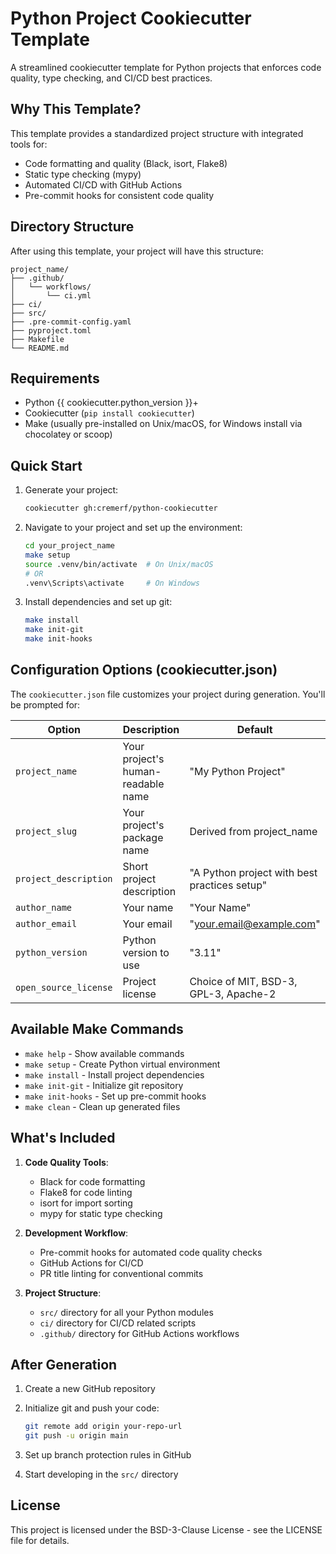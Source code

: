 # Python Project Cookiecutter Template

A streamlined cookiecutter template for Python projects that enforces code quality, type checking, and CI/CD best practices.

## Why This Template?

This template provides a standardized project structure with integrated tools for:
- Code formatting and quality (Black, isort, Flake8)
- Static type checking (mypy)
- Automated CI/CD with GitHub Actions
- Pre-commit hooks for consistent code quality

## Directory Structure

After using this template, your project will have this structure:
```
project_name/
├── .github/
│   └── workflows/
│       └── ci.yml
├── ci/
├── src/
├── .pre-commit-config.yaml
├── pyproject.toml
├── Makefile
└── README.md
```

## Requirements

- Python {{ cookiecutter.python_version }}+
- Cookiecutter (`pip install cookiecutter`)
- Make (usually pre-installed on Unix/macOS, for Windows install via chocolatey or scoop)

## Quick Start

1. Generate your project:
   ```bash
   cookiecutter gh:cremerf/python-cookiecutter
   ```

2. Navigate to your project and set up the environment:
   ```bash
   cd your_project_name
   make setup
   source .venv/bin/activate  # On Unix/macOS
   # OR
   .venv\Scripts\activate     # On Windows
   ```

3. Install dependencies and set up git:
   ```bash
   make install
   make init-git
   make init-hooks
   ```

## Configuration Options (cookiecutter.json)

The `cookiecutter.json` file customizes your project during generation. You'll be prompted for:

| Option                | Description                         | Default                                    |
|----------------------|-------------------------------------|----------------------------------------------|
| `project_name`       | Your project's human-readable name  | "My Python Project"                         |
| `project_slug`       | Your project's package name         | Derived from project_name                   |
| `project_description`| Short project description           | "A Python project with best practices setup"|
| `author_name`        | Your name                           | "Your Name"                                 |
| `author_email`       | Your email                          | "your.email@example.com"                    |
| `python_version`     | Python version to use               | "3.11"                                      |
| `open_source_license`| Project license                     | Choice of MIT, BSD-3, GPL-3, Apache-2       |

## Available Make Commands

- `make help` - Show available commands
- `make setup` - Create Python virtual environment
- `make install` - Install project dependencies
- `make init-git` - Initialize git repository
- `make init-hooks` - Set up pre-commit hooks
- `make clean` - Clean up generated files

## What's Included

1. **Code Quality Tools**:
   - Black for code formatting
   - Flake8 for code linting
   - isort for import sorting
   - mypy for static type checking

2. **Development Workflow**:
   - Pre-commit hooks for automated code quality checks
   - GitHub Actions for CI/CD
   - PR title linting for conventional commits

3. **Project Structure**:
   - `src/` directory for all your Python modules
   - `ci/` directory for CI/CD related scripts
   - `.github/` directory for GitHub Actions workflows

## After Generation

1. Create a new GitHub repository
2. Initialize git and push your code:
   ```bash
   git remote add origin your-repo-url
   git push -u origin main
   ```

3. Set up branch protection rules in GitHub
4. Start developing in the `src/` directory

## License

This project is licensed under the BSD-3-Clause License - see the LICENSE file for details.
